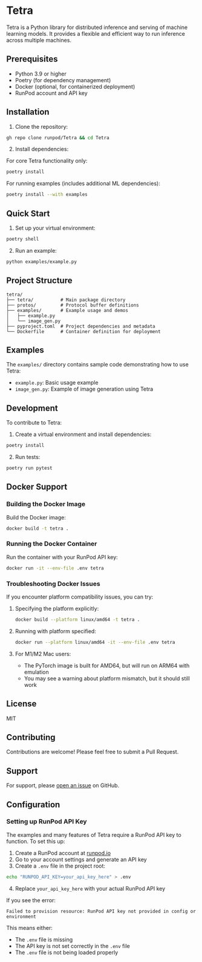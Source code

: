 # Tetra

Tetra is a Python library for distributed inference and serving of machine learning models. It provides a flexible and efficient way to run inference across multiple machines.

## Prerequisites

- Python 3.9 or higher
- Poetry (for dependency management)
- Docker (optional, for containerized deployment)
- RunPod account and API key

## Installation

1. Clone the repository:

```bash
gh repo clone runpod/Tetra && cd Tetra
```

2. Install dependencies:

For core Tetra functionality only:

```bash
poetry install
```

For running examples (includes additional ML dependencies):

```bash
poetry install --with examples
```

## Quick Start

1. Set up your virtual environment:

```bash
poetry shell
```

2. Run an example:

```bash
python examples/example.py
```

## Project Structure

```
tetra/
├── tetra/          # Main package directory
├── protos/         # Protocol buffer definitions
├── examples/       # Example usage and demos
│   ├── example.py
│   └── image_gen.py
├── pyproject.toml  # Project dependencies and metadata
└── Dockerfile      # Container definition for deployment
```

## Examples

The `examples/` directory contains sample code demonstrating how to use Tetra:

- `example.py`: Basic usage example
- `image_gen.py`: Example of image generation using Tetra

## Development

To contribute to Tetra:

1. Create a virtual environment and install dependencies:

```bash
poetry install
```

2. Run tests:

```bash
poetry run pytest
```

## Docker Support

### Building the Docker Image

Build the Docker image:

```bash
docker build -t tetra .
```

### Running the Docker Container

Run the container with your RunPod API key:

```bash
docker run -it --env-file .env tetra
```

### Troubleshooting Docker Issues

If you encounter platform compatibility issues, you can try:

1. Specifying the platform explicitly:
   ```bash
   docker build --platform linux/amd64 -t tetra .
   ```

2. Running with platform specified:
   ```bash
   docker run --platform linux/amd64 -it --env-file .env tetra
   ```

3. For M1/M2 Mac users:
   - The PyTorch image is built for AMD64, but will run on ARM64 with emulation
   - You may see a warning about platform mismatch, but it should still work

## License

MIT

## Contributing

Contributions are welcome! 
Please feel free to submit a Pull Request.

## Support

For support, please [open an issue](https://github.com/runpod/Tetra/issues) on GitHub.

## Configuration

### Setting up RunPod API Key

The examples and many features of Tetra require a RunPod API key to function. To set this up:

1. Create a RunPod account at [runpod.io](https://www.runpod.io)
2. Go to your account settings and generate an API key
3. Create a `.env` file in the project root:

```bash
echo "RUNPOD_API_KEY=your_api_key_here" > .env
```

4. Replace `your_api_key_here` with your actual RunPod API key

If you see the error:

```text
Failed to provision resource: RunPod API key not provided in config or environment
```

This means either:

- The `.env` file is missing
- The API key is not set correctly in the `.env` file
- The `.env` file is not being loaded properly
